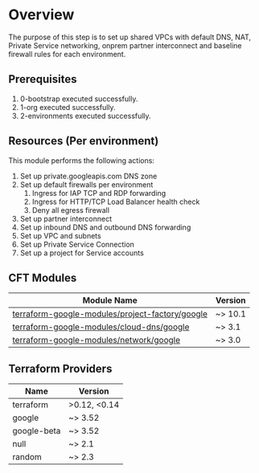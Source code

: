 # Overview
The purpose of this step is to set up shared VPCs with default DNS, NAT, Private Service networking, onprem partner interconnect and baseline firewall rules for each environment.


## Prerequisites

1. 0-bootstrap executed successfully.
1. 1-org executed successfully.
1. 2-environments executed successfully.

## Resources (Per environment)

This module performs the following actions:

1. Set up private.googleapis.com DNS zone
1. Set up default firewalls per environment
   1. Ingress for IAP TCP and RDP forwarding 
   1. Ingress for HTTP/TCP Load Balancer health check
   1. Deny all egress firewall
1. Set up partner interconnect
1. Set up inbound DNS and outbound DNS forwarding
1. Set up VPC and subnets
1. Set up Private Service Connection
1. Set up a project for Service accounts

## CFT Modules

| Module Name | Version |
|------|---------|
| [terraform-google-modules/project-factory/google](https://registry.terraform.io/modules/terraform-google-modules/project-factory/google/latest) | ~> 10.1
| [terraform-google-modules/cloud-dns/google](https://registry.terraform.io/modules/terraform-google-modules/project-factory/google/latest) | ~> 3.1
| [terraform-google-modules/network/google](https://registry.terraform.io/modules/terraform-google-modules/project-factory/google/latest) | ~> 3.0


## Terraform Providers

| Name | Version |
|------|---------|
| terraform | >0.12, <0.14 |
| google | ~> 3.52 |
| google-beta | ~> 3.52 |
| null | ~> 2.1 |
| random | ~> 2.3 |
